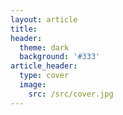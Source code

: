 ```yaml
---
layout: article
title: 
header:
  theme: dark
  background: '#333'
article_header:
  type: cover
  image:
    src: /src/cover.jpg
---
```


